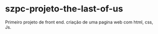 # szpc-projeto-the-last-of-us
Primeiro projeto de front end.
 criação de uma pagina web  com  html, css,  Js.
 
